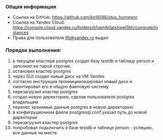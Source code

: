 ### Общая информация ###
* Ссылка на GitHub: https://github.com/kirill098/otus_homewor  
* Ссылка на Yandex Cloud: https://console.cloud.yandex.ru/folders/b1gehjktlatslseel5bh/compute/instances  
* Права для пользователя ifti@yandex.ru выдал

### Порядок выполнения: ###

1. в текущем кластере postgres создал базу testdb и таблицу person и заполнил ее парой строчек.
1. остановил кластер postgres
1. через GUI создал новый диск на VM Yandex
1. cогласно инструкции проинициализировал новый диск и смонтировал его в общую файловую систему
1. перезагрузил кластер postgres
1. создал новую директорию, сделав пользователя postgres владельцем
1. перенес хранимые данные postgres в новую директорию
1. в конфигруционном файле postgresql.conf указал путь до новой директории
1. перезагрузил кластер postgres
1. попробовал подключить к базе testdb и таблице person - успешно, все данные на месте.

